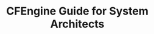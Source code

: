 ---
layout: default
title: CFEngine Guide for System Architects 
categories: [How to Guides, CFEngine Guide for System Architects]
published: true
sorting: 7
alias: how-to-guides-cfengine-for-system-architects.html
---